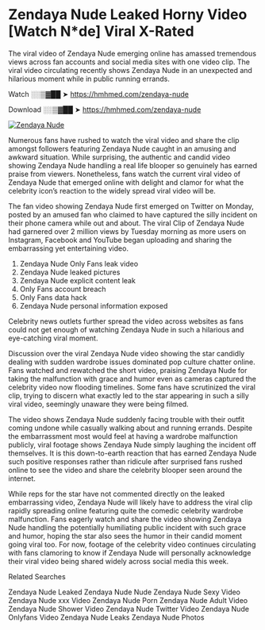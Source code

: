﻿# Zendaya Nude Leaked Horny Video [Watch N*de] Viral X-Rated

The viral video of ﻿Zendaya Nude emerging online has amassed tremendous views across fan accounts and social media sites with one video clip. The viral video circulating recently shows ﻿Zendaya Nude in an unexpected and hilarious moment while in public running errands. 

Watch ░░▒▓██ ➤ https://hmhmed.com/zendaya-nude

Download ░░▒▓██ ➤ https://hmhmed.com/zendaya-nude

[![Zendaya Nude](https://i.imgur.com/dJHk4Zq.gif)](https://hmhmed.com/zendaya-nude)

Numerous fans have rushed to watch the viral video and share the clip amongst followers featuring ﻿Zendaya Nude caught in an amusing and awkward situation. While surprising, the authentic and candid video showing ﻿Zendaya Nude handling a real life blooper so genuinely has earned praise from viewers. Nonetheless, fans watch the current viral video of ﻿Zendaya Nude that emerged online with delight and clamor for what the celebrity icon’s reaction to the widely spread viral video will be.

The fan video showing ﻿Zendaya Nude first emerged on Twitter on Monday, posted by an amused fan who claimed to have captured the silly incident on their phone camera while out and about. The viral Clip of ﻿Zendaya Nude had garnered over 2 million views by Tuesday morning as more users on Instagram, Facebook and YouTube began uploading and sharing the embarrassing yet entertaining video. 

1. ﻿Zendaya Nude Only Fans leak video
2. ﻿Zendaya Nude leaked pictures
3. ﻿Zendaya Nude explicit content leak
4. Only Fans account breach
5. Only Fans data hack
6. ﻿Zendaya Nude personal information exposed

Celebrity news outlets further spread the video across websites as fans could not get enough of watching ﻿Zendaya Nude in such a hilarious and eye-catching viral moment. 

Discussion over the viral ﻿Zendaya Nude video showing the star candidly dealing with sudden wardrobe issues dominated pop culture chatter online. Fans watched and rewatched the short video, praising ﻿Zendaya Nude for taking the malfunction with grace and humor even as cameras captured the celebrity video now flooding timelines. Some fans have scrutinized the viral clip, trying to discern what exactly led to the star appearing in such a silly viral video, seemingly unaware they were being filmed.

The video shows ﻿Zendaya Nude suddenly facing trouble with their outfit coming undone while casually walking about and running errands. Despite the embarrassment most would feel at having a wardrobe malfunction publicly, viral footage shows ﻿Zendaya Nude simply laughing the incident off themselves. It is this down-to-earth reaction that has earned ﻿Zendaya Nude such positive responses rather than ridicule after surprised fans rushed online to see the video and share the celebrity blooper seen around the internet.  

While reps for the star have not commented directly on the leaked embarrassing video, ﻿Zendaya Nude will likely have to address the viral clip rapidly spreading online featuring quite the comedic celebrity wardrobe malfunction. Fans eagerly watch and share the video showing ﻿Zendaya Nude handling the potentially humiliating public incident with such grace and humor, hoping the star also sees the humor in their candid moment going viral too. For now, footage of the celebrity video continues circulating with fans clamoring to know if ﻿Zendaya Nude will personally acknowledge their viral video being shared widely across social media this week.

Related Searches

﻿Zendaya Nude Leaked
﻿Zendaya Nude Nude
﻿Zendaya Nude Sexy Video
﻿Zendaya Nude xxx Video
﻿Zendaya Nude Porn
﻿Zendaya Nude Adult Video
﻿Zendaya Nude Shower Video
﻿Zendaya Nude Twitter Video
﻿Zendaya Nude Onlyfans Video
﻿Zendaya Nude Leaks
﻿Zendaya Nude Photos